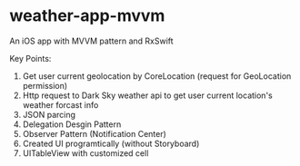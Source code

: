 # weather-app-mvvm

An iOS app with MVVM pattern and RxSwift

Key Points:
1. Get user current geolocation by CoreLocation (request for GeoLocation permission)
2. Http request to Dark Sky weather api to get user current location's weather forcast info
3. JSON parcing
4. Delegation Desgin Pattern
5. Observer Pattern (Notification Center)
6. Created UI programtically (without Storyboard)
7. UITableView with customized cell
